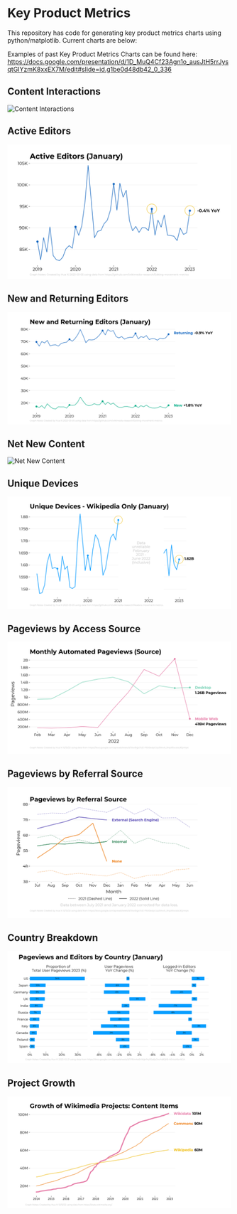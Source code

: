 # Key Product Metrics

This repository has code for generating key product metrics charts using python/matplotlib. Current charts are below:

Examples of past Key Product Metrics Charts can be found here: https://docs.google.com/presentation/d/1D_MuQ4Cf23Agn1o_ausJtH5rrJysqtGIYzmK8xxEX7M/edit#slide=id.g1be0d48db42_0_336

## Content Interactions

![Content Interactions](wikicharts/charts/ContentInteractions.png)

## Active Editors

![Active Editors](wikicharts/charts/Active_Editors.png)

## New and Returning Editors

![New and Returning Editors](wikicharts/charts/New_Returning.png)

## Net New Content

![Net New Content](wikicharts/charts/New_New.png)

## Unique Devices

![Unique Devices](wikicharts/charts/Unique_Devices.png)

## Pageviews by Access Source

![Pageviews Source](wikicharts/charts/Pageviews_Source.png)

## Pageviews by Referral Source

![Referral Source](wikicharts/charts/Referral_Source.png)

## Country Breakdown

![Country Breakdown](wikicharts/charts/Country_Breakdown.png)

## Project Growth

![Project Growth](wikicharts/charts/Project_Growth.png)